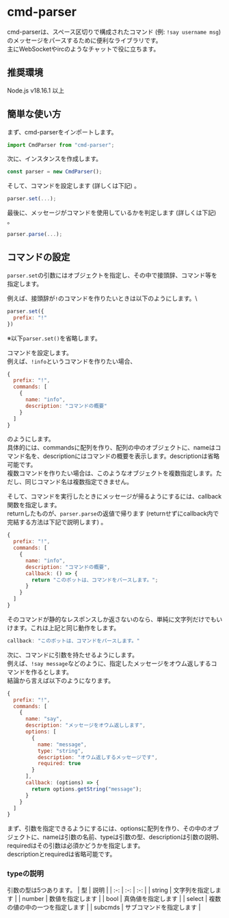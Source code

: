 # cmd-parser

cmd-parserは、スペース区切りで構成されたコマンド (例: `!say username msg`) のメッセージをパースするために便利なライブラリです。\
主にWebSocketやircのようなチャットで役に立ちます。

## 推奨環境

Node.js v18.16.1 以上

## 簡単な使い方

まず、cmd-parserをインポートします。
```js
import CmdParser from "cmd-parser";
```
次に、インスタンスを作成します。
```js
const parser = new CmdParser();
```
そして、コマンドを設定します (詳しくは下記) 。
```js
parser.set(...);
```
最後に、メッセージがコマンドを使用しているかを判定します (詳しくは下記) 。
```js
parser.parse(...);
```

## コマンドの設定

`parser.set`の引数にはオブジェクトを指定し、その中で接頭辞、コマンド等を指定します。

例えば、接頭辞が`!`のコマンドを作りたいときは以下のようにします。\
```js
parser.set({
  prefix: "!"
})
```
※以下`parser.set()`を省略します。

コマンドを設定します。\
例えば、`!info`というコマンドを作りたい場合、
```js
{
  prefix: "!",
  commands: [
    {
      name: "info",
      description: "コマンドの概要"
    }
  ]
}
```
のようにします。\
具体的には、commandsに配列を作り、配列の中のオブジェクトに、nameはコマンド名を、descriptionにはコマンドの概要を表示します。descriptionは省略可能です。\
複数コマンドを作りたい場合は、このようなオブジェクトを複数指定します。ただし、同じコマンド名は複数指定できません。

そして、コマンドを実行したときにメッセージが帰るようにするには、callback関数を指定します。\
returnしたものが、`parser.parse`の返値で帰ります (returnせずにcallback内で完結する方法は下記で説明します) 。
```js
{
  prefix: "!",
  commands: [
    {
      name: "info",
      description: "コマンドの概要",
      callback: () => {
        return "このボットは、コマンドをパースします。";
      }
    }
  ]
}
```
そのコマンドが静的なレスポンスしか返さないのなら、単純に文字列だけでもいけます。これは上記と同じ動作をします。
```js
callback: "このボットは、コマンドをパースします。"
```

次に、コマンドに引数を持たせるようにします。\
例えば、`!say message`などのように、指定したメッセージをオウム返しするコマンドを作るとします。\
結論から言えば以下のようになります。
```js
{
  prefix: "!",
  commands: [
    {
      name: "say",
      description: "メッセージをオウム返しします",
      options: [
        {
          name: "message",
          type: "string",
          description: "オウム返しするメッセージです",
          required: true
        }
      ],
      callback: (options) => {
        return options.getString("message");
      }
    }
  ]
}
```
まず、引数を指定できるようにするには、optionsに配列を作り、その中のオブジェクトに、nameは引数の名前、typeは引数の型、descriptionは引数の説明、requiredはその引数は必須かどうかを指定します。\
descriptionとrequiredは省略可能です。

### typeの説明

引数の型は5つあります。
| 型 | 説明 |
| :-: | :-: | :-: |
| string | 文字列を指定します |
| number | 数値を指定します |
| bool | 真偽値を指定します |
| select | 複数の値の中の一つを指定します |
| subcmds | サブコマンドを指定します |
